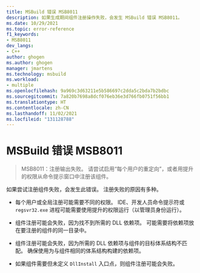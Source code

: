 ```yaml
---
title: MSBuild 错误 MSB8011
description: 如果生成期间组件注册操作失败，会发生 MSBuild 错误 MSB8011。
ms.date: 10/29/2021
ms.topic: error-reference
f1_keywords:
- MSB8011
dev_langs:
- C++
author: ghogen
ms.author: ghogen
manager: jmartens
ms.technology: msbuild
ms.workload:
- multiple
ms.openlocfilehash: 9a969c3d63211e5b586697c2dda5c2bda7b2bdbc
ms.sourcegitcommit: 7a820b7698a8dcf076eb36e3d766fb0751f56bb1
ms.translationtype: HT
ms.contentlocale: zh-CN
ms.lasthandoff: 11/02/2021
ms.locfileid: "131128788"
---
```

# <a name="msbuild-error-msb8011"></a>MSBuild 错误 MSB8011

> MSB8011：注册输出失败。 请尝试启用“每个用户的重定向”，或者用提升的权限从命令提示窗口中注册该组件。

如果尝试注册组件失败，会发生此错误。 注册失败的原因有多种。 

- 每个用户或全局注册可能需要不同的权限。 IDE、开发人员命令提示符或 `regsvr32.exe` 进程可能需要使用提升的权限运行（以管理员身份运行）。 

- 组件注册可能会失败，因为找不到所需的 DLL 依赖项。 可能需要将依赖项放在要注册的组件的同一目录中。

- 组件注册可能会失败，因为所需的 DLL 依赖项与组件的目标体系结构不匹配。 确保使用为与组件相同的体系结构构建的依赖项。

- 如果组件需要但未定义 `DllInstall` 入口点，则组件注册可能会失败。 
